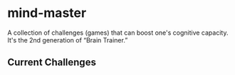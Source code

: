 # mind-master
A collection of challenges (games) that can boost one's cognitive capacity. It's the 2nd generation of “Brain Trainer.”

## Current Challenges
